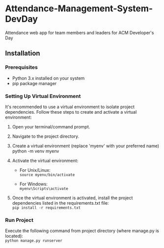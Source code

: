 # Attendance-Management-System-DevDay
Attendance web app for team members and leaders for ACM Developer's Day

## Installation

### Prerequisites

- Python 3.x installed on your system
- pip package manager

### Setting Up Virtual Environment

It's recommended to use a virtual environment to isolate project dependencies. Follow these steps to create and activate a virtual environment:

1. Open your terminal/command prompt.
2. Navigate to the project directory.
3. Create a virtual environment (replace 'myenv' with your preferred name)
    python -m venv myenv
4. Activate the virtual environment:
    
    - For Unix/Linux:<br>
        ```source myenv/bin/activate```

    - For Windows:<br>
        ```myenv\Scripts\activate```

5. Once the virtual environment is activated, install the project dependencies listed in the requirements.txt file:<br>
        ```pip install -r requirements.txt```
    
### Run Project
Execute the following command from project directory (where manage.py is located):<br>
```python manage.py runserver```